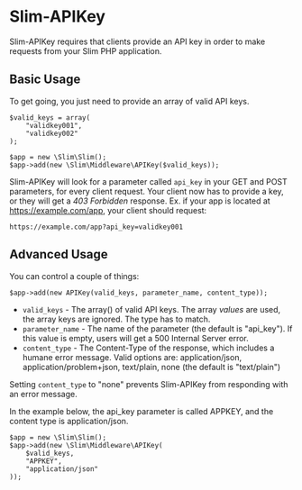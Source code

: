 # Slim-APIKey

Slim-APIKey requires that clients provide an API key in order to make requests from your Slim PHP application.

## Basic Usage

To get going, you just need to provide an array of valid API keys.
  
    $valid_keys = array(
		"validkey001",
		"validkey002"
    );

    $app = new \Slim\Slim();
    $app->add(new \Slim\Middleware\APIKey($valid_keys));
    
Slim-APIKey will look for a parameter called `api_key` in your GET and POST parameters, for every client request. Your client now has to provide a key, or they will get a *403 Forbidden* response.  Ex. if your app is located at https://example.com/app, your client should request:

    https://example.com/app?api_key=validkey001
    
## Advanced Usage

You can control a couple of things:

    $app->add(new APIKey(valid_keys, parameter_name, content_type));

* `valid_keys` - The array() of valid API keys.  The array *values* are used, the array keys are ignored.  The type has to match.
* `parameter_name` - The name of the parameter (the default is "api_key").  If this value is empty, users will get a 500 Internal Server error.
* `content_type` - The Content-Type of the response, which includes a humane error message.  Valid options are:  application/json, application/problem+json, text/plain, none  (the default is "text/plain")

Setting `content_type` to "none" prevents Slim-APIKey from responding with an error message.

In the example below, the api_key parameter is called APPKEY, and the content type is application/json.

    $app = new \Slim\Slim();
    $app->add(new \Slim\Middleware\APIKey(
		$valid_keys,
		"APPKEY",
		"application/json"
	));
